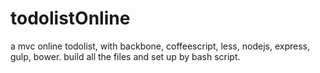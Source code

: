 # todolistOnline
a mvc online todolist, with backbone, coffeescript, less, nodejs, express, gulp, bower.
build all the files and set up by bash script.
